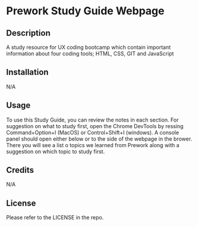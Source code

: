 # Prework Study Guide Webpage

## Description

 A study resource for UX coding bootcamp which contain important information about four coding tools; HTML, CSS, GIT and JavaScript

## Installation

N/A

## Usage

To use this Study Guide, you can review the notes in each section. For suggestion on what to study first, open the Chrome DevTools by ressing Command+Option+I (MacOS) or Control+Shift+I (windows). A console panel should open either below or to the side of the webpage in the brower. There you will see a list o topics we learned from Prework along with a suggestion on which topic to study first.

## Credits

N/A

## License

Please refer to the LICENSE in the repo.

